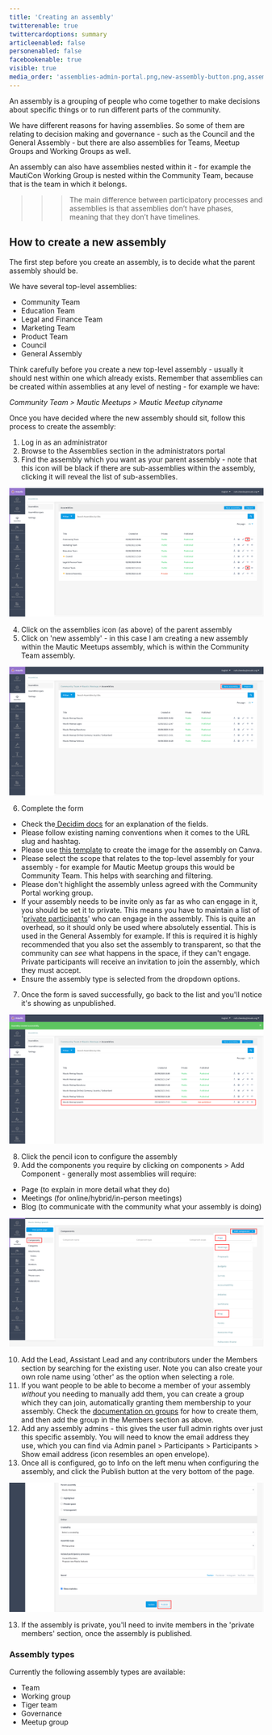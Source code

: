 ```yaml
---
title: 'Creating an assembly'
twitterenable: true
twittercardoptions: summary
articleenabled: false
personenabled: false
facebookenable: true
visible: true
media_order: 'assemblies-admin-portal.png,new-assembly-button.png,assembly-unpublished.png,assembly-components.png,assembly-publish.png'
---
```


An assembly is a grouping of people who come together to make decisions about specific things or to run different parts of the community.

We have different reasons for having assemblies. So some of them are relating to decision making and governance - such as the Council and the General Assembly - but there are also assemblies for Teams, Meetup Groups and Working Groups as well.

An assembly can also have assemblies nested within it - for example the MautiCon Working Group is nested within the Community Team, because that is the team in which it belongs. 

>>> The main difference between participatory processes and assemblies is that assemblies don’t have phases, meaning that they don’t have timelines.

## How to create a new assembly

The first step before you create an assembly, is to decide what the parent assembly should be.

We have several top-level assemblies:

* Community Team
* Education Team
* Legal and Finance Team
* Marketing Team
* Product Team
* Council
* General Assembly

Think carefully before you create a new top-level assembly - usually it should nest within one which already exists.  Remember that assemblies can be created within assemblies at any level of nesting - for example we have:

_Community Team > Mautic Meetups > Mautic Meetup cityname_

Once you have decided where the new assembly should sit, follow this process to create the assembly:

1. Log in as an administrator
2. Browse to the Assemblies section in the administrators portal
3. Find the assembly which you want as your parent assembly - note that this icon will be black if there are sub-assemblies within the assembly, clicking it will reveal the list of sub-assemblies.

![assemblies-admin-portal](assemblies-admin-portal.png "assemblies-admin-portal")

4. Click on the assemblies icon (as above) of the parent assembly
5. Click on 'new assembly' - in this case I am creating a new assembly within the Mautic Meetups assembly, which is within the Community Team assembly.

![new-assembly-button](new-assembly-button.png "new-assembly-button")

6. Complete the form
  * Check the[ Decidim docs](https://docs.decidim.org/en/develop/admin/spaces/assemblies#_new_assembly_form) for an explanation of the fields.  
  * Please follow existing naming conventions when it comes to the URL slug and hashtag.
  * Please use [this template](https://www.canva.com/design/DAFvp3RX9E4/t7lTTciFvSBcdA_94XbTiQ/view) to create the image for the assembly on Canva.
  * Please select the scope that relates to the top-level assembly for your assembly - for example for Mautic Meetup groups this would be Community Team. This helps with searching and filtering.
  * Please don't highlight the assembly unless agreed with the Community Portal working group.
  * If your assembly needs to be invite only as far as who can engage in it, you should be set it to private. This means you have to maintain a list of '[private participants](https://docs.decidim.org/en/develop/admin/spaces/assemblies/private_participants)' who can engage in the assembly.  This is quite an overhead, so it should only be used where absolutely essential. This is used in the General Assembly for example.  If this is required it is highly recommended that you also set the assembly to transparent, so that the community can _see_ what happens in the space, if they can't engage.  Private participants will receive an invitation to join the assembly, which they must accept.
  * Ensure the assembly type is selected from the dropdown options.

7. Once the form is saved successfully, go back to the list and you'll notice it's showing as unpublished.

![assembly-unpublished](assembly-unpublished.png "assembly-unpublished")

8. Click the pencil icon to configure the assembly
9. Add the components you require by clicking on components > Add Component - generally most assemblies will require:
  * Page (to explain in more detail what they do)
  * Meetings (for online/hybrid/in-person meetings)
  * Blog (to communicate with the community what your assembly is doing)

![assembly-components](assembly-components.png "assembly-components")

10. Add the Lead, Assistant Lead and any contributors under the Members section by searching for the existing user. Note you can also create your own role name using 'other' as the option when selecting a role.
11. If you want people to be able to become a member of your assembly _without_ you needing to manually add them, you can create a group which they can join, automatically granting them membership to your assembly.  Check the [documentation on groups](https://contribute.mautic.org/community-portal/groups) for how to create them, and then add the group in the Members section as above.
12. Add any assembly admins - this gives the user full admin rights over just this specific assembly. You will need to know the email address they use, which you can find via Admin panel > Participants > Participants > Show email address (icon resembles an open envelope).
13. Once all is configured, go to Info on the left menu when configuring the assembly, and click the Publish button at the very bottom of the page.

![assembly-publish](assembly-publish.png "assembly-publish")

13. If the assembly is private, you'll need to invite members in the 'private members' section, once the assembly is published.

### Assembly types

Currently the following assembly types are available:

* Team
* Working group
* Tiger team
* Governance
* Meetup group